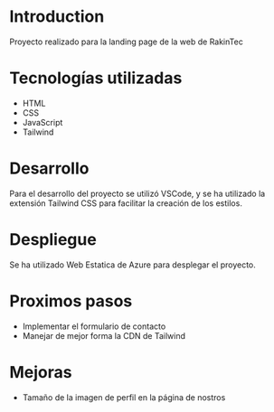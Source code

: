 # Introduction 
Proyecto realizado para la landing page de la web de RakinTec

# Tecnologías utilizadas
- HTML
- CSS
- JavaScript
- Tailwind

# Desarrollo
Para el desarrollo del proyecto se utilizó VSCode, y se ha utilizado la extensión Tailwind CSS para facilitar la creación de los estilos.

# Despliegue
Se ha utilizado Web Estatica de Azure para desplegar el proyecto.

# Proximos pasos
- Implementar el formulario de contacto
- Manejar de mejor forma la CDN de Tailwind

# Mejoras
- Tamaño de la imagen de perfil en la página de nostros